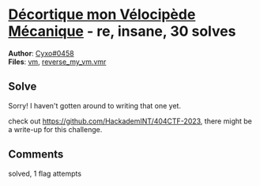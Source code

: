 [Décortique mon Vélocipède Mécanique](challenge_files/README.md) - re, insane, 30 solves
===

**Author**: [Cyxo#0458](https://github.com/Cyxo)    
**Files**: [vm](https://www.narthorn.com/ctf/404CTF-2023/challenge_files/R%C3%A9tro-ing%C3%A9nierie/D%C3%A9cortique%20mon%20V%C3%A9locip%C3%A8de%20M%C3%A9canique/vm), [reverse_my_vm.vmr](https://www.narthorn.com/ctf/404CTF-2023/challenge_files/R%C3%A9tro-ing%C3%A9nierie/D%C3%A9cortique%20mon%20V%C3%A9locip%C3%A8de%20M%C3%A9canique/reverse_my_vm.vmr)

## Solve

Sorry! I haven't gotten around to writing that one yet.

check out https://github.com/HackademINT/404CTF-2023, there might be a write-up for this challenge.

## Comments

solved, 1 flag attempts
